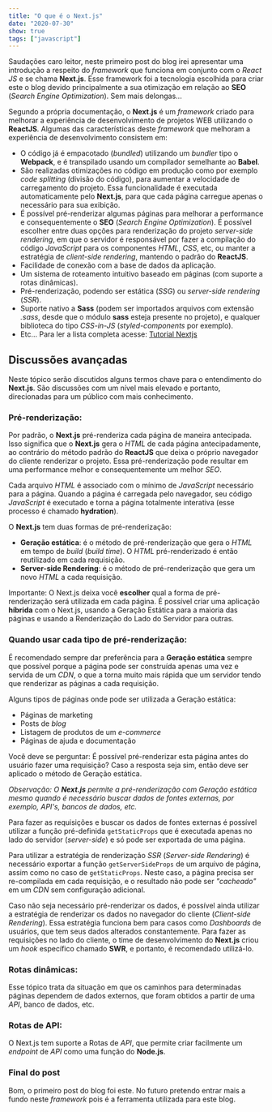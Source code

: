 ```yaml
---
title: "O que é o Next.js"
date: "2020-07-30"
show: true
tags: ["javascript"]
---
```


Saudações caro leitor, neste primeiro post do blog irei apresentar uma introdução a respeito do *framework* que funciona em conjunto com o *React JS* e se chama **Next.js**. Esse framework foi a tecnologia escolhida para criar este o blog devido principalmente a sua otimização em relação ao **SEO** (*Search Engine Optimization*). Sem mais delongas...

Segundo a própria documentação, o **Next.js** é um _framework_ criado para melhorar a experiência de desenvolvimento de projetos WEB utilizando o **ReactJS**.
Algumas das características deste _framework_ que melhoram a experiência de desenvolvimento consistem em:

- O código já é empacotado (_bundled_) utilizando um _bundler_ tipo o **Webpack**, e é transpilado usando um compilador semelhante ao **Babel**.
- São realizadas otimizações no código em produção como por exemplo _code splitting_ (divisão do código), para aumentar a velocidade de carregamento do projeto. Essa funcionalidade é executada automaticamente pelo **Next.js**, para que cada página carregue apenas o necessário para sua exibição.
- É possível pré-renderizar algumas páginas para melhorar a performance e consequentemente o **SEO** (_Search Engine Optimization_). É possível escolher entre duas opções para renderização do projeto _server-side rendering_, em que o servidor é responsável por fazer a compilação do código _JavaScript_ para os componentes _HTML_, _CSS_, etc, ou manter a estratégia de _client-side rendering_, mantendo o padrão do **ReactJS**.
- Facilidade de conexão com a base de dados da aplicação.
- Um sistema de roteamento intuitivo baseado em páginas (com suporte a rotas dinâmicas).
- Pré-renderização, podendo ser estática (_SSG_) ou _server-side rendering_ (_SSR_).
- Suporte nativo a **Sass** (podem ser importados arquivos com extensão _.sass_, desde que o módulo **sass** esteja presente no projeto), e qualquer biblioteca do tipo _CSS-in-JS_ (_styled-components_ por exemplo).
- Etc... Para ler a lista completa acesse: [Tutorial Nextjs](https://nextjs.org/learn/basics/create-nextjs-app)

## Discussões avançadas

Neste tópico serão discutidos alguns termos chave para o entendimento do **Next.js**. São discussões com um nível mais elevado e portanto, direcionadas para um público com mais conhecimento.

### Pré-renderização:

Por padrão, o **Next.js** pré-renderiza cada página de maneira antecipada. Isso significa que o **Next.js** gera o _HTML_ de cada página antecipadamente, ao contrário do método padrão do **ReactJS** que deixa o próprio navegador do cliente renderizar o projeto. Essa pré-renderização pode resultar em uma performance melhor e consequentemente um melhor _SEO_.

Cada arquivo _HTML_ é associado com o mínimo de _JavaScript_ necessário para a página. Quando a página é carregada pelo navegador, seu código _JavaScript_ é executado e torna a página totalmente interativa (esse processo é chamado **hydration**).

O **Next.js** tem duas formas de pré-renderização:

- **Geração estática**: é o método de pré-renderização que gera o _HTML_ em tempo de _build_ (_build time_). O _HTML_ pré-renderizado é então reutilizado em cada requisição.
- **Server-side Rendering**: é o método de pré-renderização que gera um novo _HTML_ a cada requisição.

Importante: O Next.js deixa você **escolher** qual a forma de pré-renderização será utilizada em cada página. É possível criar uma aplicação **híbrida** com o Next.js, usando a Geração Estática para a maioria das páginas e usando a Renderização do Lado do Servidor para outras.

### Quando usar cada tipo de pré-renderização:

É recomendado sempre dar preferência para a **Geração estática** sempre que possível porque a página pode ser construída apenas uma vez e servida de um _CDN_, o que a torna muito mais rápida que um servidor tendo que renderizar as páginas a cada requisição.

Alguns tipos de páginas onde pode ser utilizada a Geração estática:

- Páginas de marketing
- Posts de _blog_
- Listagem de produtos de um _e-commerce_
- Páginas de ajuda e documentação

Você deve se perguntar: É possível pré-renderizar esta página antes do usuário fazer uma requisição? Caso a resposta seja sim, então deve ser aplicado o método de Geração estática.

_Observação: O **Next.js** permite a pré-renderização com Geração estática mesmo quando é necessário buscar dados de fontes externas, por exemplo, API's, bancos de dados, etc._

Para fazer as requisições e buscar os dados de fontes externas é possível utilizar a função pré-definida `getStaticProps` que é executada apenas no lado do servidor (_server-side_) e só pode ser exportada de uma página.

Para utilizar a estratégia de renderização _SSR_ (_Server-side Rendering_) é necessário exportar a função `getServerSideProps` de um arquivo de página, assim como no caso de `getStaticProps`. Neste caso, a página precisa ser re-compilada em cada requisição, e o resultado não pode ser _"cacheado"_ em um _CDN_ sem configuração adicional.

Caso não seja necessário pré-renderizar os dados, é possível ainda utilizar a estratégia de renderizar os dados no navegador do cliente (_Client-side Rendering_). Essa estratégia funciona bem para casos como _Dashboards_ de usuários, que tem seus dados alterados constantemente. Para fazer as requisições no lado do cliente, o time de desenvolvimento do **Next.js** criou um _hook_ específico chamado **SWR**, e portanto, é recomendado utilizá-lo.

### Rotas dinâmicas:

Esse tópico trata da situação em que os caminhos para determinadas páginas dependem de dados externos, que foram obtidos a partir de uma _API_, banco de dados, etc.

### Rotas de API:

O Next.js tem suporte a Rotas de _API_, que permite criar facilmente um _endpoint_ de _API_ como uma função do **Node.js**.

### Final do post

Bom, o primeiro post do blog foi este. No futuro pretendo entrar mais a fundo neste *framework* pois é a ferramenta utilizada para este blog.

